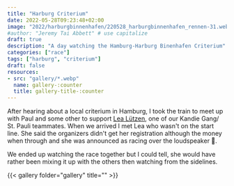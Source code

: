 ```yaml
---
title: "Harburg Criterium"
date: 2022-05-28T09:23:48+02:00
image: "2022/harburgbinnenhafen/220528_harburgbinnenhafen_rennen-31.webp"
#author: "Jeremy Tai Abbett" # use capitalize
draft: true
description: "A day watching the Hamburg-Harburg Binenhafen Criterium"
categories: ["race"]
tags: ["harburg", "criterium"]
draft: false
resources: 
- src: "gallery/*.webp"
  name: gallery-:counter
  title: gallery-title-:counter
---
```


After hearing about a local criterium in Hamburg, I took the train to meet up with Paul and some other to support [Lea Lützen](https://www.instagram.com/leas_tri_journey/), one of our Kandie Gang/ St. Pauli teammates. When we arrived I met Lea who wasn't on the start line. She said the organizers didn't get her registration although the money when through and she was announced as racing over the loudspeaker 🤷. 

We ended up watching the race together but I could tell, she would have rather been mixing it up with the others then watching from the sidelines.

{{< gallery folder="gallery" title="" >}}
